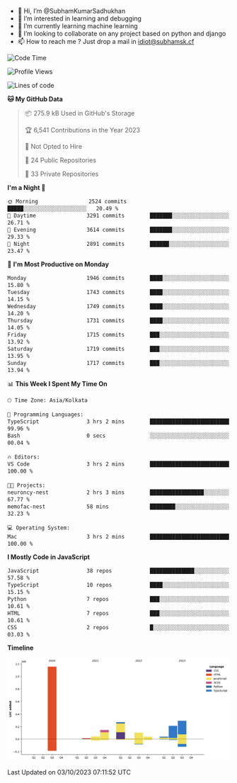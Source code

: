 - 👋 Hi, I’m @SubhamKumarSadhukhan
- 👀 I’m interested in learning and debugging
- 🌱 I’m currently learning machine learning
- 💞️ I’m looking to collaborate on any project based on python and django
- 📫 How to reach me ?
      Just drop a mail in idiot@subhamsk.cf

<!---
SubhamKumarSadhukhan/SubhamKumarSadhukhan is a ✨ special ✨ repository because its `README.md` (this file) appears on your GitHub profile.
You can click the Preview link to take a look at your changes.
--->


<!--START_SECTION:waka-->
![Code Time](http://img.shields.io/badge/Code%20Time-1%2C584%20hrs%2012%20mins-blue)

![Profile Views](http://img.shields.io/badge/Profile%20Views-20-blue)

![Lines of code](https://img.shields.io/badge/From%20Hello%20World%20I%27ve%20Written-2.3%20million%20lines%20of%20code-blue)

**🐱 My GitHub Data** 

> 📦 275.9 kB Used in GitHub's Storage 
 > 
> 🏆 6,541 Contributions in the Year 2023
 > 
> 🚫 Not Opted to Hire
 > 
> 📜 24 Public Repositories 
 > 
> 🔑 33 Private Repositories 
 > 
**I'm a Night 🦉** 

```text
🌞 Morning                2524 commits        █████░░░░░░░░░░░░░░░░░░░░   20.49 % 
🌆 Daytime                3291 commits        ███████░░░░░░░░░░░░░░░░░░   26.71 % 
🌃 Evening                3614 commits        ███████░░░░░░░░░░░░░░░░░░   29.33 % 
🌙 Night                  2891 commits        ██████░░░░░░░░░░░░░░░░░░░   23.47 % 
```
📅 **I'm Most Productive on Monday** 

```text
Monday                   1946 commits        ████░░░░░░░░░░░░░░░░░░░░░   15.80 % 
Tuesday                  1743 commits        ████░░░░░░░░░░░░░░░░░░░░░   14.15 % 
Wednesday                1749 commits        ████░░░░░░░░░░░░░░░░░░░░░   14.20 % 
Thursday                 1731 commits        ████░░░░░░░░░░░░░░░░░░░░░   14.05 % 
Friday                   1715 commits        ███░░░░░░░░░░░░░░░░░░░░░░   13.92 % 
Saturday                 1719 commits        ███░░░░░░░░░░░░░░░░░░░░░░   13.95 % 
Sunday                   1717 commits        ███░░░░░░░░░░░░░░░░░░░░░░   13.94 % 
```


📊 **This Week I Spent My Time On** 

```text
🕑︎ Time Zone: Asia/Kolkata

💬 Programming Languages: 
TypeScript               3 hrs 2 mins        █████████████████████████   99.96 % 
Bash                     0 secs              ░░░░░░░░░░░░░░░░░░░░░░░░░   00.04 % 

🔥 Editors: 
VS Code                  3 hrs 2 mins        █████████████████████████   100.00 % 

🐱‍💻 Projects: 
neuroncy-nest            2 hrs 3 mins        █████████████████░░░░░░░░   67.77 % 
memofac-nest             58 mins             ████████░░░░░░░░░░░░░░░░░   32.23 % 

💻 Operating System: 
Mac                      3 hrs 2 mins        █████████████████████████   100.00 % 
```

**I Mostly Code in JavaScript** 

```text
JavaScript               38 repos            ██████████████░░░░░░░░░░░   57.58 % 
TypeScript               10 repos            ████░░░░░░░░░░░░░░░░░░░░░   15.15 % 
Python                   7 repos             ███░░░░░░░░░░░░░░░░░░░░░░   10.61 % 
HTML                     7 repos             ███░░░░░░░░░░░░░░░░░░░░░░   10.61 % 
CSS                      2 repos             █░░░░░░░░░░░░░░░░░░░░░░░░   03.03 % 
```



**Timeline**

![Lines of Code chart](https://raw.githubusercontent.com/SubhamKumarSadhukhan/SubhamKumarSadhukhan/main/assets/bar_graph.png)


 Last Updated on 03/10/2023 07:11:52 UTC
<!--END_SECTION:waka-->
